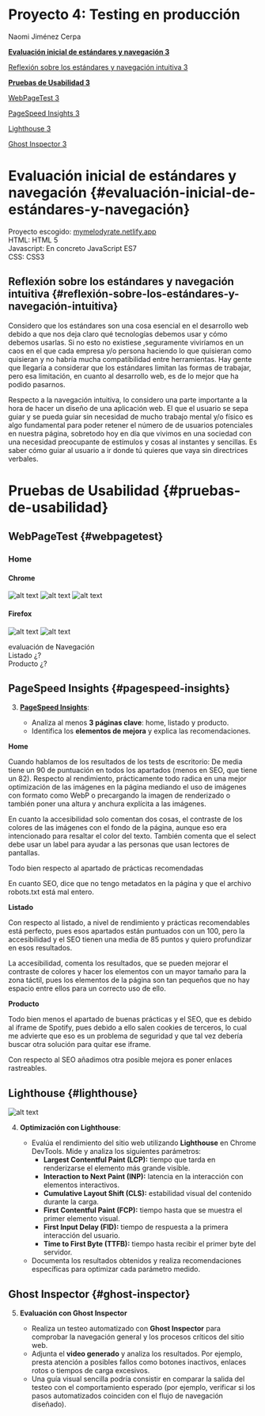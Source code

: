 # Proyecto 4: **Testing en producción**

Naomi Jiménez Cerpa

[**Evaluación inicial de estándares y navegación	3**](#evaluación-inicial-de-estándares-y-navegación)

[Reflexión sobre los estándares y navegación intuitiva	3](#reflexión-sobre-los-estándares-y-navegación-intuitiva)

[**Pruebas de Usabilidad	3**](#pruebas-de-usabilidad)

[WebPageTest	3](#webpagetest)

[PageSpeed Insights	3](#pagespeed-insights)

[Lighthouse	3](#lighthouse)

[Ghost Inspector	3](#ghost-inspector)

# Evaluación inicial de estándares y navegación {#evaluación-inicial-de-estándares-y-navegación}

Proyecto escogido: [mymelodyrate.netlify.app](https://mymelodyrate.netlify.app)  
HTML: HTML 5  
Javascript: En concreto JavaScript ES7  
CSS: CSS3

## Reflexión sobre los estándares y navegación intuitiva {#reflexión-sobre-los-estándares-y-navegación-intuitiva}

Considero que los estándares son una cosa esencial en el desarrollo web debido a que nos deja claro qué tecnologías debemos usar y cómo debemos usarlas. Si no esto no existiese ,seguramente viviríamos en un caos en el que cada empresa y/o persona haciendo lo que quisieran como quisieran y no habría mucha compatibilidad entre herramientas. Hay gente que llegaría a considerar que los estándares limitan las formas de trabajar, pero esa limitación, en cuanto al desarrollo web, es de lo mejor que ha podido pasarnos.

Respecto a la navegación intuitiva, lo considero una parte importante a la hora de hacer un diseño de una aplicación web. El que el usuario se sepa guiar y se pueda guiar sin necesidad de mucho trabajo mental y/o físico es algo fundamental para poder retener el número de de usuarios potenciales en nuestra página, sobretodo hoy en día que vivimos en una sociedad con una necesidad preocupante de estímulos y cosas al instantes y sencillas. Es saber cómo guiar al usuario a ir donde tú quieres que vaya sin directrices verbales.

# Pruebas de Usabilidad {#pruebas-de-usabilidad}

## WebPageTest {#webpagetest}

### Home  
#### Chrome  
![alt text](image.png)
![alt text](image-2.png)
![alt text](image-3.png)

#### Firefox
![alt text](image-4.png)
![alt text](image-5.png)

evaluación de Navegación   
Listado ¿?  
Producto ¿?

## PageSpeed Insights {#pagespeed-insights}

3. [**PageSpeed Insights**](https://pagespeed.web.dev/):

   * Analiza al menos **3 páginas clave**: home, listado y producto.  
   * Identifica los **elementos de mejora** y explica las recomendaciones.

**Home**

Cuando hablamos de los resultados de los tests de escritorio: De media tiene un 90 de puntuación en todos los apartados (menos en SEO, que tiene un 82). Respecto al rendimiento, prácticamente todo radica en una mejor optimización de las imágenes en la página mediando el uso de imágenes con formato como WebP o precargando la imagen de renderizado o también poner una altura y anchura explícita a las imágenes.

En cuanto la accesibilidad solo comentan dos cosas, el contraste de los colores de las imágenes con el fondo de la página, aunque eso era intencionado para resaltar el color del texto. También comenta que el select debe usar un label para ayudar a las personas que usan lectores de pantallas.

Todo bien respecto al apartado de prácticas recomendadas

En cuanto SEO, dice que no tengo metadatos en la página y que el archivo robots.txt está mal entero.

**Listado**

Con respecto al listado, a nivel de rendimiento y prácticas recomendables está perfecto, pues esos apartados están puntuados con un 100, pero la accesibilidad y el SEO tienen una media de 85 puntos y quiero profundizar en esos resultados.

La accesibilidad, comenta los resultados, que se pueden mejorar el contraste de colores y hacer los elementos con un mayor tamaño para la zona táctil, pues los elementos de la página son tan pequeños que no hay espacio entre ellos para un correcto uso de ello.


**Producto**

Todo bien menos el apartado de buenas prácticas y el SEO, que es debido al iframe de Spotify, pues debido a ello salen cookies de terceros, lo cual me advierte que eso es un problema de seguridad y que tal vez debería buscar otra solución para quitar ese iframe.

Con respecto al SEO añadimos otra posible mejora es poner enlaces rastreables.

## Lighthouse {#lighthouse}

![alt text](image-6.png)

4. **Optimización con Lighthouse**:

   * Evalúa el rendimiento del sitio web utilizando **Lighthouse** en Chrome DevTools. Mide y analiza los siguientes parámetros:  
     * **Largest Contentful Paint (LCP):** tiempo que tarda en renderizarse el elemento más grande visible.  
     * **Interaction to Next Paint (INP):** latencia en la interacción con elementos interactivos.  
     * **Cumulative Layout Shift (CLS):** estabilidad visual del contenido durante la carga.  
     * **First Contentful Paint (FCP):** tiempo hasta que se muestra el primer elemento visual.  
     * **First Input Delay (FID):** tiempo de respuesta a la primera interacción del usuario.  
     * **Time to First Byte (TTFB):** tiempo hasta recibir el primer byte del servidor.  
   * Documenta los resultados obtenidos y realiza recomendaciones específicas para optimizar cada parámetro medido. 

## Ghost Inspector {#ghost-inspector}



 
5. **Evaluación con Ghost Inspector**

   * Realiza un testeo automatizado con **Ghost Inspector** para comprobar la navegación general y los procesos críticos del sitio web.  
   * Adjunta el **video generado** y analiza los resultados. Por ejemplo, presta atención a posibles fallos como botones inactivos, enlaces rotos o tiempos de carga excesivos.  
   * Una guía visual sencilla podría consistir en comparar la salida del testeo con el comportamiento esperado (por ejemplo, verificar si los pasos automatizados coinciden con el flujo de navegación diseñado).

